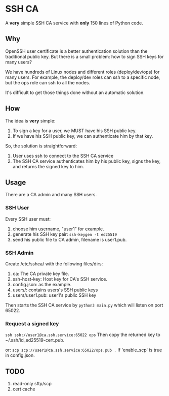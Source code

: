 # SSH CA
A **very** simple SSH CA service with **only** 150 lines of Python code.

## Why
OpenSSH user certificate is a better authentication solution than the traditional public key.
But there is a small problem: how to sign SSH keys for many users?

We have hundreds of Linux nodes and different roles (deploy/dev/ops) for many users. For example, the deploy/dev roles can ssh to a specific node, but the ops role can ssh to all the nodes.

It's difficult to get those things done without an automatic solution.

## How
The idea is **very** simple:
1. To sign a key for a user, we MUST have his SSH public key.
2. If we have his SSH public key, we can authenticate him by that key.

So, the solution is straightforward:
1. User uses ssh to connect to the SSH CA service 
2. The SSH CA service authenticates him by his public key, signs the key, and returns the signed key to him.

## Usage
There are a CA admin and many SSH users.

### SSH User
Every SSH user must:
1. choose him username, "user1" for example.
2. generate his SSH key pair: `ssh-keygen -t ed25519`
3. send his public file to CA admin, filename is user1.pub.

### SSH Admin
Create /etc/sshca/ with the following files/dirs:
1. ca: The CA private key file.
2. ssh-host-key: Host key for CA's SSH service.
3. config.json: as the example.
4. users/: contains users's SSH public keys
5. users/user1.pub: user1's public SSH key

Then starts the SSH CA service by  `python3 main.py` which will listen on port 65022.

### Request a signed key
`ssh ssh://user1@ca.ssh.service:65022 ops`
Then copy the returned key to ~/.ssh/id_ed25519-cert.pub. 

or:
`scp scp://user1@ca.ssh.service:65022/ops.pub .`
If 'enable_scp' is true in config.json.

## TODO
1. read-only sftp/scp
2. cert cache


